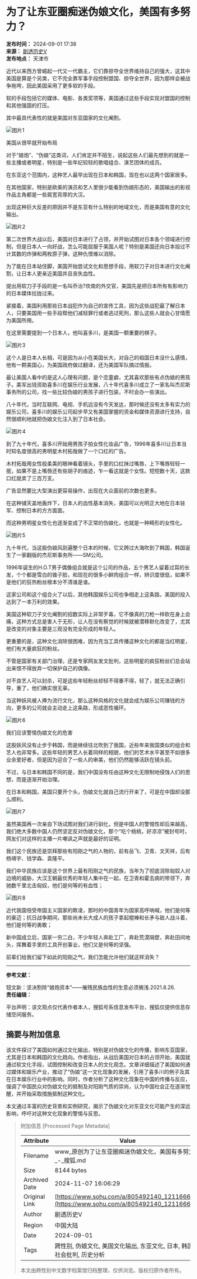 # 为了让东亚圈痴迷伪娘文化，美国有多努力？

**发布时间：** 2024-09-01 17:38  
**来源：** [剧透历史V](https://www.sohu.com/a/805492140_121166677?spm=smpc.content-abroad.content.1.1730995526548uuFzNt1)  
**发布地点：** 天津市  

近代以来西方曾崛起一代又一代霸主，它们靠掠夺全世界维持自己的强大，这其中美国是算是个另类，它不完全靠军事手段控制盟国、掠夺全世界，因为那样会被战争拖垮，因此美国采用了更多软的手段。

软的手段包括它的媒体、电影、各类奖项等，美国通过这些手段实现对盟国的控制和其他强国的打压。

其中最具代表性的就是美国对东亚国家的文化阉割。

![图片1](//q3.itc.cn/q_70/images01/20240901/40658094901e4063bf2ef248173a86b9.jpeg)

美国从很早就开始布局

对于“娘炮”、“伪娘”这类词，人们肯定并不陌生，说起这些人们最先想到的就是一些主播或者明星，特别是一些年纪较轻的歌唱组合、演艺团体的成员。

在东亚这个范围内，这种艺人最早出现在日本和韩国，现在也以这两个国家居多。

在其他国家，特别是欧美的演员和艺人里很少能看到伪娘形态的，美国输出的影视作品主角都是一些肩宽背厚的大汉。

出现这种巨大反差的原因并不是东亚有什么特别的地域文化，而是美国有意的文化输出。

![图片2](//q2.itc.cn/q_70/images01/20240901/6fb56ea356bb4c6485be02baf24eb6ea.jpeg)

第二次世界大战以后，美国对日本进行了占领，并开始试图对日本各个领域进行控制，但是日本人一向好战，怎么可能屈服于美国人呢？特别是美国还向日本投过不计其数的炸弹和两枚原子弹，这种仇恨难以消除。

为了能在日本站住脚，美国开始尝试文化和思想手段，用软刀子对日本进行文化阉割，让日本人更亲近美国并且丧失血性。

提出用软刀子手段的是一名叫乔治?坎南的外交官，美国先是把日本所有有影响力的日本媒体拉拢过来。

紧接着，美国利用那些日本战犯作为自己的宣传工具，因为这些战犯最了解日本人，只要美国用一些手段帮他们减轻罪行或者逃过死刑，那么这些人就会心甘情愿为美国所用。

在这里需要提到一个日本人，他叫喜多川，是美国一颗重要的棋子。

![图片3](//q3.itc.cn/q_70/images01/20240901/0ed59c6bf4074264b3babf8fe9c5dc27.jpeg)

这个人是日本人长相，可是因为从小在美国长大，对自己的祖国日本没什么感情，他有一颗美国心，为美国政府做过翻译，还为美国军队搞过情报。

最让美国人看中的是这人心理有问题，是个恋童癖，尤其喜欢那些有点伪娘的男孩子。美军出钱资助喜多川在娱乐行业发展，八十年代喜多川成立了一家名叫杰尼斯事务所的公司，找一些比较伪娘的男孩子进行包装，不时会办一些演出。

八十年代，当时互联网、电视、手机远没有今天发达，那时候还没有太多有实力的娱乐公司，喜多川的娱乐公司起步早又有美国掌握的资金和媒体资源进行支持，自然很顺利地就把伪娘文化注入到了日本社会。

![图片4](//q6.itc.cn/q_70/images01/20240901/8f330959158149d080a9e4e6c7fab521.jpeg)

到了九十年代，喜多川开始用男孩子拍女性化妆品广告，1996年喜多川让日本当时知名度很高的男明星木村拓哉做了一个口红的广告。

木村拓哉用女性般柔美的眼神看着镜头，手里的口红抹过嘴唇，上下嘴唇轻轻一抿，如果不是上嘴唇还有些胡子的痕迹，乍一看这就是个女性。短短数十天，这款口红就卖了三百万支。

广告显然要比大型演出更容易操作，出现在大众面前的次数也更多。

在这种铺天盖地轰炸下，日本人的血性基本消失，美国可以光明正大地在日本驻军、控制日本的方方面面。

而这种男明星女性化也逐渐变成了不正常的伪娘化，也就是一种畸形的女性化。

![图片5](//q2.itc.cn/q_70/images01/20240901/3d3ff7d07f4a406e847e3d54921b48f0.jpeg)

九十年代，当这股伪娘风刮遍整个日本的时候，它又跨过大海吹到了韩国，韩国诞生了一家翻版的杰尼斯事务所——SM公司。

1996年诞生的H.O.T男子偶像组合就是这个公司的作品，五个男艺人留着过耳的长发，个个都是雪白的锥子脸，和现在的很多小鲜肉组合一样，辨识度很低，如果不是他们的狂热粉丝根本分不清谁是谁。

这家公司和这个组合火了以后，其他韩国娱乐公司也争相走上这条路，美国的投入达到了一本万利的效果。

美国这种软刀子文化阉割的招数实际上非常歹毒，它不像真的刀枪一样砍在身上会痛，这种方式总是害人于无形，让人在没有察觉的时候就被潜移默化改变了，尤其是改变的对象主要是三观没有完全形成的年轻人。

更重要的是，这种文化消除很困难，因为充当工具传播这种文化的都是当红明星，他们有大量疯狂的粉丝。

不管是国家有关部门治理，还是专家网友发文批判，这些明星的疯狂粉丝们总会站出来恨不得放弃一切保护自己的偶像。

对不良艺人可以封杀，可是这些年轻粉丝却轻不得重不得，轻了，就无法正确引导，重了，他们确实很无辜。

当这种妖风被人捧为流行文化，那么这种风格的文化就会成为娱乐公司赚钱的方向，更多的公司就会主动走上这条路，形成恶性循环。

![图片6](//q9.itc.cn/q_70/images01/20240901/0a999b3fdd05461ea79eeac9798eee0d.jpeg)

我们应该警惕伪娘文化的危害

这股妖风没有止步于韩国，而是继续往北吹到了我国，近些年来我国类似的组合和艺人也非常多。这些年轻的男艺人长着同样的相貌，他们的艺术水平甚至不如很多业余爱好者，但是因为迎合了一些人的审美，他们仍然能够活跃在镜头前。

不过，与日本和韩国不同的是，我们中国没有任由这种文化无限制地侵蚀人们的思想，而是逐渐开始治理。

在日本和韩国，美国只要开个头，伪娘文化就自己流行开来了，可是在中国却没那么顺利。

![图片7](//q1.itc.cn/q_70/images01/20240901/beb005bc412d462cbd5ce9d0075ae767.jpeg)

虽然美国再一次亲自下场试图对我们进行驯化，但是中国人的警惕性却后来越高，我们绝大多数中国人仍然坚定反对伪娘文化，那个“吃个桃桃，好凉凉”被封号时，网友们对这样的主播一片嘲讽之声就是最好的证明。

我们这个民族还是崇拜那些有阳刚之气的人物的，前有岳飞、卫青、文天祥，后有杨靖宇、钱学森、袁隆平。

我们中华民族应该是这个世界上最有阳刚之气的民族，当年为了彻底消除匈奴人对边境的威胁，大汉王朝最优秀的年轻人集中在一起，在卫青和霍去病的带领下，奔驰数千里北击匈奴，他们是何等的有血性；

![图片8](//q8.itc.cn/q_70/images01/20240901/60a6de41cdb34720bbdf81fc702baceb.jpeg)

近代我国倍受帝国主义国家的欺凌，那时的中国青年为国家高呼呐喊，他们是何等的豪迈；抗日战争期间，那些尚未长大成人的孩子拿起棍棒和长矛与敌人战斗着，他们是何等的勇敢；

新中国成立后，国家一穷二白，不少年轻人奔赴工厂，奔赴荒漠隔壁，奔赴田间地头，挥舞着手里的工具开创事业，他们又是何等的坚强。

前辈们给我们留下如此的阳刚之气，我们怎能允许他们就这样消失？

---

**参考文献：**

钮文新：坚决割除“娘炮资本”——摧残民族血性的生意必须搁浅.2021.8.26.  
**责任编辑：**  

平台声明：该文观点仅代表作者本人，搜狐号系信息发布平台，搜狐仅提供信息存储空间服务。

## 摘要与附加信息

<!-- tcd_abstract -->
该文件探讨了美国如何通过文化输出，特别是对伪娘文化的传播，影响东亚国家，尤其是日本和韩国的文化趋向。作者指出，从战后美国对日本的占领开始，美国就通过软文化手段，试图控制和改变日本人的文化观念。文章详细描述了美国如何通过媒体和娱乐产业，推动了“伪娘”这一文化现象的发展，引用了喜多川的例子及其在日本娱乐行业中的影响。同时，作者分析了这种文化现象在中国的传播与反应，强调了中国民众对伪娘文化的抵制及对阳刚气质的崇尚，认为中国社会正在逐渐觉醒，并开始采取措施抵制这种文化。

本文通过丰富的历史背景和实例研究，揭示了伪娘文化对东亚文化可能产生的深远影响，呼吁对这种文化现象的警惕与反思。
<!-- tcd_abstract_end -->

> 附加信息 [Processed Page Metadata]
>
> | Attribute       | Value                                  |
> |-----------------|----------------------------------------|
> | Filename        | www_原创为了让东亚圈痴迷伪娘文化，美国有多努力？_-_搜狐.md                             |
> | Size            | 8144 bytes                           |
> | Archived Date   | 2024-11-07 16:06:29                             |
> | Original Link   | [https://www.sohu.com/a/805492140_121166677](https://www.sohu.com/a/805492140_121166677)                       |
> | Author          | 剧透历史V                               |
> | Region          | 中国大陆                               |
> | Date            | 2024-09-01                                 |
> | Tags            | 跨性别, 伪娘文化, 美国文化输出, 东亚文化, 日本, 韩国, 社会批判, 历史分析                                 |
>
> 本文由跨性别中文数字档案馆归档整理，仅供浏览。版权归原作者所有。
>